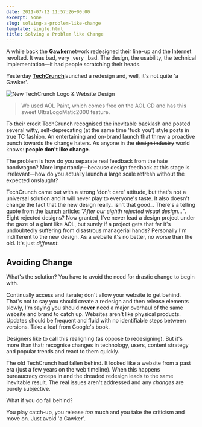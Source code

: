 ```yaml
---
date: 2011-07-12 11:57:26+00:00
excerpt: None
slug: solving-a-problem-like-change
template: single.html
title: Solving a Problem like Change
---
```


A while back the [**Gawker**](http://gawker.com)network redesigned their line-up and the Internet revolted. It was bad, very _very _bad. The design, the usability, the technical implementation—it had people scratching their heads.

Yesterday [**TechCrunch**](http://techcrunch.com)launched a redesign and, well, it's not quite 'a Gawker'.

![New TechCrunch Logo & Website Design](/images/2011/07/techcrunch.png)

> We used AOL Paint, which comes free on the AOL CD and has this sweet UltraLogoMatic2000 feature.

To their credit TechCrunch recognised the inevitable backlash and posted several witty, self-deprecating (at the same time 'fuck you') style posts in true TC fashion. An entertaining and on-brand launch that threw a proactive punch towards the change haters. As anyone in the <del>design industry</del> world knows: **people don't like change**.

The problem is how do you separate real feedback from the hate bandwagon? More importantly—because design feedback at this stage is irrelevant—how do you actually launch a large scale refresh without the expected onslaught?

TechCrunch came out with a strong 'don't care' attitude, but that's not a universal solution and it will never play to everyone's taste. It also doesn't change the fact that the new design really_ isn't that good_. There's a telling quote from the [launch article](http://techcrunch.com/2011/07/11/redesigning-techcrunch-we-picked-this-logo-just-to-piss-you-off/): _"After our eighth rejected visual design..."_. Eight rejected designs? Now granted, I've never lead a design project under the gaze of a giant like AOL, but surely if a project gets that far it's undoubtedly suffering from disastrous managerial hands? Personally I'm indifferent to the new design. As a website it's no better, no worse than the old. It's just _different_.

## Avoiding Change

What's the solution? You have to avoid the need for drastic change to begin with.

Continually access and iterate; don't allow your website to get behind. That's not to say you should create a redesign and then release elements slowly, I'm saying you should **never** need a major overhaul of the same website and brand to catch up. Websites aren't like physical products. Updates should be frequent and fluid with no identifiable steps between versions. Take a leaf from Google's book.

Designers like to call this realigning (as oppose to redesigning). But it's more than that; recognise changes in technology, users, content strategy and popular trends and react to them quickly.

The old TechCrunch had fallen behind. It looked like a website from a past era (just a few years on the web timeline). When this happens bureaucracy creeps in and the dreaded redesign leads to the same inevitable result. The real issues aren't addressed and any _changes_ are purely subjective.

What if you do fall behind?

You play catch-up, you release _too_ much and you take the criticism and move on. Just avoid 'a Gawker'.

